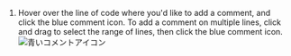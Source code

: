 1. Hover over the line of code where you'd like to add a comment, and click the blue comment icon. To add a comment on multiple lines, click and drag to select the range of lines, then click the blue comment icon. ![青いコメントアイコン](/assets/images/help/commits/hover-comment-icon.gif)
